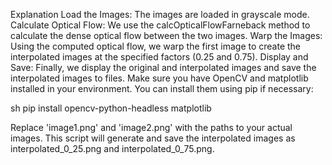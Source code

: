 Explanation
Load the Images: 
The images are loaded in grayscale mode.
Calculate Optical Flow: 
We use the calcOpticalFlowFarneback method to calculate the dense optical flow between the two images.
Warp the Images: 
Using the computed optical flow, we warp the first image to create the interpolated images at the specified factors (0.25 and 0.75).
Display and Save: 
Finally, we display the original and interpolated images and save the interpolated images to files.
Make sure you have OpenCV and matplotlib installed in your environment. You can install them using pip if necessary:

sh
pip install opencv-python-headless matplotlib

Replace 'image1.png' and 'image2.png' with the paths to your actual images. This script will generate and save the interpolated images as interpolated_0_25.png and interpolated_0_75.png.